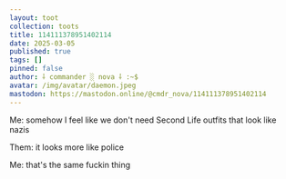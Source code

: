 ```yaml
---
layout: toot
collection: toots
title: 114111378951402114
date: 2025-03-05
published: true
tags: []
pinned: false
author: ⸸ commander ░ nova ⸸ :~$
avatar: /img/avatar/daemon.jpeg
mastodon: https://mastodon.online/@cmdr_nova/114111378951402114
---
```


Me: somehow I feel like we don't need Second Life outfits that look like nazis

Them: it looks more like police

Me: that's the same fuckin thing
